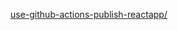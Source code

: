 [use-github-actions-publish-reactapp/](https://frankwang1991.github.io/2019/11/21/use-github-actions-publish-reactapp/)
